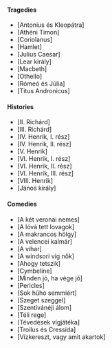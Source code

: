 #### Tragedies

* [Antonius és Kleopátra]
* [Athéni Timon]
* [Coriolanus]
* [Hamlet]
* [Julius Caesar]
* [Lear király]
* [Macbeth]
* [Othello]
* [Rómeó és Júlia]
* [Titus Andronicus]

#### Histories

* [II. Richárd]
* [III. Richárd]
* [IV. Henrik, I. rész]
* [IV. Henrik, II. rész]
* [V. Henrik]
* [VI. Henrik, I. rész]
* [VI. Henrik, II. rész]
* [VI. Henrik, III. rész]
* [VIII. Henrik]
* [János király]

#### Comedies

* [A két veronai nemes]
* [A lóvá tett lovagok]
* [A makrancos hölgy]
* [A velencei kalmár]
* [A vihar]
* [A windsori víg nők]
* [Ahogy tetszik]
* [Cymbeline]
* [Minden jó, ha vége jó]
* [Pericles]
* [Sok hűhó semmiért]
* [Szeget szeggel]
* [Szentivánéji álom]
* [Téli rege]
* [Tévedések vígjátéka]
* [Troilus és Cressida]
* [Vízkereszt, vagy amit akartok]
